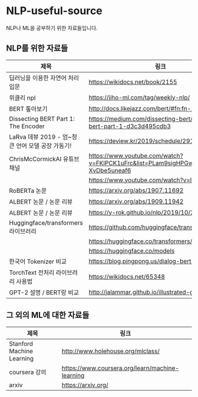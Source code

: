 # NLP-useful-source
NLP나 ML을 공부하기 위한 자료들입니다.



## NLP를 위한 자료들

|제목|링크|
|------|---|
|딥러닝을 이용한 자연어 처리 입문|https://wikidocs.net/book/2155|
|위클리 npl|https://jiho-ml.com/tag/weekly-nlp/|
|BERT 톺아보기|http://docs.likejazz.com/bert/#fn:fn-2|
|Dissecting BERT Part 1: The Encoder|https://medium.com/dissecting-bert/dissecting-bert-part-1-d3c3d495cdb3|
|LaRva 데뷰 2019 - 엄~청 큰 언어 모델 공장 가동기!|https://deview.kr/2019/schedule/291|
|ChrisMcCormickAI 유튜브 채널 |https://www.youtube.com/watch?v=FKlPCK1uFrc&list=PLam9sigHPGwOBuH4_4fr-XvDbe5uneaf6|
| |https://www.youtube.com/watch?v=l8ZYCvgGu0o|
|RoBERTa 논문|https://arxiv.org/abs/1907.11692|
|ALBERT 논문 / 논문 리뷰|https://arxiv.org/abs/1909.11942|
|ALBERT 논문 / 논문 리뷰|https://y-rok.github.io/nlp/2019/10/23/albert.html|
|Huggingface/transformers 라이브러리|https://github.com/huggingface/transformers|
| |https://huggingface.co/transformers/quicktour.html|
| |https://huggingface.co/models|
|한국어 Tokenizer 비교|https://blog.pingpong.us/dialog-bert-tokenizer/|
|TorchText 전처리 라이브러리 사용법|https://wikidocs.net/65348|
|GPT-2 설명 / BERT랑 비교|http://jalammar.github.io/illustrated-gpt2/|



## 그 외의 ML에 대한 자료들
|제목|링크|
|--|--|
|Stanford Machine Learning|http://www.holehouse.org/mlclass/|
|coursera 강의|https://www.coursera.org/learn/machine-learning|\
|arxiv|https://arxiv.org/|


